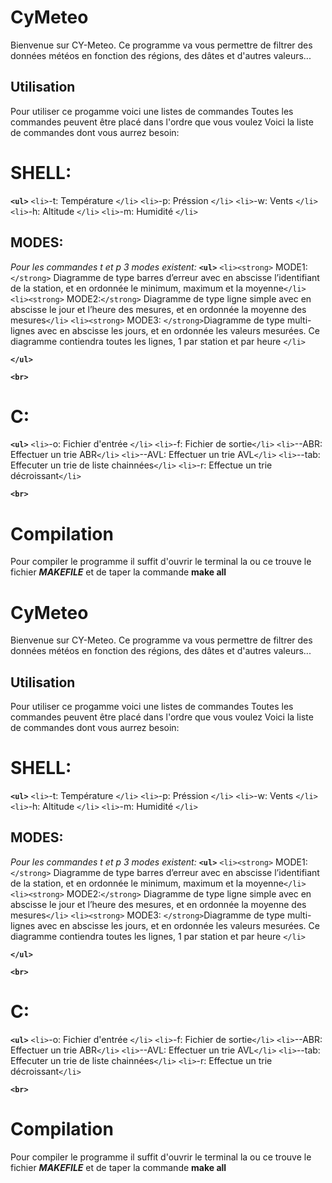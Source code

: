 
# CyMeteo

Bienvenue sur CY-Meteo. Ce programme va vous permettre de filtrer des données météos en fonction des régions, des dâtes et d'autres valeurs...

## Utilisation

Pour utiliser ce progamme voici une listes de commandes
Toutes les commandes peuvent être placé dans l'ordre que vous voulez
Voici la liste de commandes dont vous aurrez besoin:

# **SHELL:**

**`<ul>`**
    `<li>`-t: Température `</li>`
    `<li>`-p: Préssion `</li>`
    `<li>`-w: Vents `</li>`
    `<li>`-h: Altitude `</li>`
    `<li>`-m: Humidité `</li>`

## MODES:

*Pour les commandes t et p 3 modes existent:*
**`<ul>`**
    `<li><strong>` MODE1:`</strong>` Diagramme de type barres d’erreur avec en abscisse l’identifiant de la station, et en ordonnée le minimum, maximum et la moyenne`</li>`
    `<li><strong>` MODE2:`</strong>` Diagramme de type ligne simple avec en abscisse le jour et l’heure
    des mesures, et en ordonnée la moyenne des mesures`</li>`
    `<li><strong>` MODE3: `</strong>`Diagramme de type multi-lignes avec en abscisse les jours, et en
    ordonnée les valeurs mesurées. Ce diagramme contiendra toutes les
    lignes, 1 par station et par heure `</li>`

</ul>

**`</ul>`**

**`<br>`**

# **C:**

**`<ul>`**
    `<li>`-o: Fichier d'entrée `</li>`
    `<li>`-f: Fichier de sortie`</li>`
    `<li>`--ABR: Effectuer un trie ABR`</li>`
    `<li>`--AVL: Effectuer un trie AVL`</li>`
    `<li>`--tab: Effecuter un trie de liste chainnées`</li>`
    `<li>`-r: Effectue un trie décroissant`</li>`

</ul>

**`<br>`**

# Compilation

Pour compiler le programme il suffit d'ouvrir le terminal la ou ce trouve le fichier ___MAKEFILE___ et de taper la commande **make all**

# CyMeteo

Bienvenue sur CY-Meteo. Ce programme va vous permettre de filtrer des données météos en fonction des régions, des dâtes et d'autres valeurs...

## Utilisation

Pour utiliser ce progamme voici une listes de commandes
Toutes les commandes peuvent être placé dans l'ordre que vous voulez
Voici la liste de commandes dont vous aurrez besoin:

# **SHELL:**

**`<ul>`**
    `<li>`-t: Température `</li>`
    `<li>`-p: Préssion `</li>`
    `<li>`-w: Vents `</li>`
    `<li>`-h: Altitude `</li>`
    `<li>`-m: Humidité `</li>`

## MODES:

*Pour les commandes t et p 3 modes existent:*
**`<ul>`**
    `<li><strong>` MODE1:`</strong>` Diagramme de type barres d’erreur avec en abscisse l’identifiant de la station, et en ordonnée le minimum, maximum et la moyenne`</li>`
    `<li><strong>` MODE2:`</strong>` Diagramme de type ligne simple avec en abscisse le jour et l’heure
    des mesures, et en ordonnée la moyenne des mesures`</li>`
    `<li><strong>` MODE3: `</strong>`Diagramme de type multi-lignes avec en abscisse les jours, et en
    ordonnée les valeurs mesurées. Ce diagramme contiendra toutes les
    lignes, 1 par station et par heure `</li>`

</ul>

**`</ul>`**

**`<br>`**

# **C:**

**`<ul>`**
    `<li>`-o: Fichier d'entrée `</li>`
    `<li>`-f: Fichier de sortie`</li>`
    `<li>`--ABR: Effectuer un trie ABR`</li>`
    `<li>`--AVL: Effectuer un trie AVL`</li>`
    `<li>`--tab: Effecuter un trie de liste chainnées`</li>`
    `<li>`-r: Effectue un trie décroissant`</li>`

</ul>

**`<br>`**

# Compilation

Pour compiler le programme il suffit d'ouvrir le terminal la ou ce trouve le fichier ___MAKEFILE___ et de taper la commande **make all**
